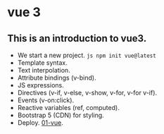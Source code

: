 # vue 3

<h2>This is an introduction to vue3.</h2>

- We start a new project.
``js
npm init vue@latest
``
- Template syntax.
- Text interpolation.
- Attribute bindings (v-bind).
- JS expressions.
- Directives (v-if, v-else, v-show, v-for, v-for v-if).
- Events (v-on:click).
- Reactive variables (ref, computed).
- Bootstrap 5 (CDN) for styling.
- Deploy.
[01-vue](https://contador-reactivo-vue3.netlify.app/).